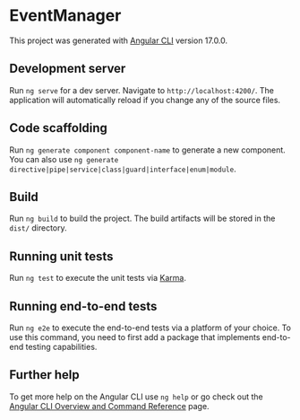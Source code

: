 # EventManager

This project was generated with [Angular CLI](https://github.com/angular/angular-cli) version 17.0.0.

## Development server

Run `ng serve` for a dev server. Navigate to `http://localhost:4200/`. The application will automatically reload if you change any of the source files.

## Code scaffolding

Run `ng generate component component-name` to generate a new component. You can also use `ng generate directive|pipe|service|class|guard|interface|enum|module`.

## Build

Run `ng build` to build the project. The build artifacts will be stored in the `dist/` directory.

## Running unit tests

Run `ng test` to execute the unit tests via [Karma](https://karma-runner.github.io).

## Running end-to-end tests

Run `ng e2e` to execute the end-to-end tests via a platform of your choice. To use this command, you need to first add a package that implements end-to-end testing capabilities.

## Further help

To get more help on the Angular CLI use `ng help` or go check out the [Angular CLI Overview and Command Reference](https://angular.io/cli) page.



<!-- Funkcjonalności

Temat projektu: Organizacja eventu

Skład:
- Adam Grzeszczuk
- Mateusz Fiedosiuk
- Konrad Żukowski


Klasa Event
-nazwa: string
-rodzaj: string
-organizator: string
-miejsce: string
-max ilość osób: number
-data rozpoczęcia: date
-data zakończenia: date
-plan: Plan[]
-cena biletu: number

Klasa Plan
-nazwa: string
-godzina rozpoczęcia: date
-godzina zakończenia: date

Klasa EventAdmin extend Event
-lista uczestników: string[]
-haslo do zarządzania eventem: string

Klasa Formularz
-imie: string
-nazwisko: string
-e-mail: string
-nr telefonu: number
-PESEL: number


Ograniczenia:
Ilość obiektów Event: 100

nazwa.Event: <5, 30 znaków>
rodzaj.Event: <3, 20 znaków>; brak cyfr i spacji
organizator.Event: <3, 50> znaków
miejsce.Event: <=30 znaków; brak cyfr i spacji 
max ilość osób.Event: <= liczba trzycyfowa
data rozpoczecia.Event: format 'dd/mm/rrrr'; < data zakończenia.Plan; > SysDate()
data zakończenia.Event: format 'dd/mm/rrrr'; > data rozpoczęcia.Plan; > SysDate()
plan.Event: <1, 10 elementów tablicy>
cena biletu.Event: <= 3 znaki (liczba trzycyfowa)

nazwa.Plan: <5, 30 znaków>
godzina rozpoczęcia.Plan: format 'gg/mm'; < godzina zakończenia.Plan; > SysDate()
godzina zakończenia.Plan: format 'gg/mm'; > godzina rozpoczęcia.Plan; > SysDate()

lista uczestników.EventAdmin: <= liczba trzycyfowa elementów tablicy
haslo.EventAdmin: <8, 20 znaków>; min. jedna duża litera; min jeden znak specjalny

imie.Formularz: <3,20 znaków>; pierwsza litera duża; brak cyfr i spacji
nazwisko.Formularz: <3,30 znaków>; pierwsza litera duża; brak cyfr i spacji
e-mail.Formularz: format '[nazwa]@[nazwa serwera].[domena]'; brak spacji 
nr telefonu.Formularz: == 9 znaków 
PESEL.Formularz: == 11 znaków

 
Funkcjonalności:

Ogranizator:
-przeglądanie eventów
-dodaj nowy event(przycisk nowy event) przekazanie danych do formularza
-nanoszenie zmian w wydarzeniu(modyfkiacja/usuwanie)
-przypominenie o nadchodzących eventach(sprawdzanie daty)
-sprawdzenie listy uczestników

Uczestnik:
-przeglądanie eventów
-przypominenie o nadchodzących eventach(sprawdzanie daty)
-wzięcie udziału(przycisk i przekierowanie do formularza) przekazanie danych do formularza i kupienie biletu -->


<!-- 
Wymagania:
* - klasa TypeScript (czy zdefiniowano i zastosowano klasę do organizacji danych, czy pola w klasie są prywatne ) - 1pkt 

* - typy TypeScript (czy każda zmienna ma przyporządkowany typ) - 1pkt

* - zaawansowane elementy TypeScript (jeden z wymienionych): - 2pkt
  
  - klasy pochodne TypeScript (czy wykorzystano również klasy pochodne) ,
  
  - getter+setter (czy wykorzystano i  czy właściwie zostały dobrane)
    +parametry opcjonalne metod (czy są i czy właściwie dobrane)
    +modyfikatory dostępu w konstruktorze.

* - wykorzystanie formularzy, min. 5 elementów (czy właściwie wybrano dane do wprowadzania i dobrano rodzaj elementu formularza, czy nie ma        dwustronnego wiązania danych w szablonie - 1pkt

* - walidacja danych wprowadzanych przez użytkownika ( w każdym przypadku wprowadzania danych, czy odpowiednio dobrano walidatory) - 2pkt,

- dwukierunkowa komunikacja pomiędzy komponentami (czy jest w każdym spodziewanym przypadku) - 2pkt,

- modyfikacja danych odbywa się tylko w jednym komponencie - 1pkt

- operacje modyfikacji danych za pomocą 4 rodzajów żądań http - 1pkt

* - dane pochodzące z jednej klasy usługi - 1pkt

- dodatkowy serwis (a)synchroniczny - 1pkt

* - własna dyrektywa - 1pkt

* - wykorzystanie dowolnego filtru standardowego w szablonie  - 1pkt

* - implementacja własnego filtru - 2pkt

* - routing (ścieżki 'routes', w tym jedna z parametrem, operacje na obiekcie ActivateRoute i Route) - 1pkt 
-->
